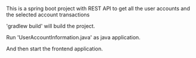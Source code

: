 This is a spring boot project with REST API to get all the user accounts and the selected account transactions

'gradlew build' will build the project.

Run 'UserAccountInformation.java' as java application.

And then start the frontend application.
